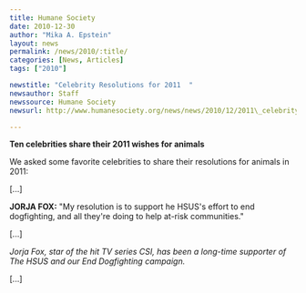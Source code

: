 ```yaml
---
title: Humane Society
date: 2010-12-30
author: "Mika A. Epstein"
layout: news
permalink: /news/2010/:title/
categories: [News, Articles]
tags: ["2010"]

newstitle: "Celebrity Resolutions for 2011  "
newsauthor: Staff
newssource: Humane Society
newsurl: http://www.humanesociety.org/news/news/2010/12/2011\_celebrity\_resolutions.html

---
```


**Ten celebrities share their 2011 wishes for animals**

We asked some favorite celebrities to share their resolutions for animals in 2011:

[...]

**JORJA FOX:** "My resolution is to support he HSUS's effort to end dogfighting, and all they're doing to help at-risk communities."

[...]

*Jorja Fox, star of the hit TV series CSI, has been a long-time supporter of The HSUS and our End Dogfighting campaign.*

[...]
